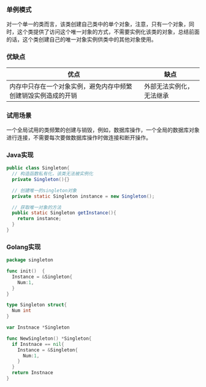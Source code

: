 ### 单例模式
对一个单一的类而言，该类创建自己类中的单个对象，注意，只有一个对象，同时，这个类提供了访问这个唯一对象的方式，不需要实例化该类的对象，总结前面的话，这个类创建自己的唯一对象实例供类中的其他对象使用。

### 优缺点
优点| 缺点
-|-
内存中只存在一个对象实例，避免内存中频繁创建销毁实例造成的开销</br> | 外部无法实例化，无法继承

### 试用场景
一个全局试用的类频繁的创建与销毁，例如，数据库操作，一个全局的数据库对象进行连接，不需要每次要做数据库操作时做连接和断开操作。

### Java实现
```Java
public class Singleton{
  // 构造函数私有化，该类无法被实例化
  private Singleton(){}

  // 创建唯一的singleton对象
  private static Singleton instance = new Singleton();

  // 获取唯一对象的方法
  public static Singleton getInstance(){
    return instance;
  }
}
```

### Golang实现
```Go
package singleton

func init()  {
  Instance = &Singleton{
    Num:1,
  }
}

type Singleton struct{
  Num int
}

var Instnace *Singleton

func NewSingleton() *Singleton{
  if Instnace == nil{
    Instance = &Singleton{
      Num:1,
    }
  }
  return Instnace
}

```

